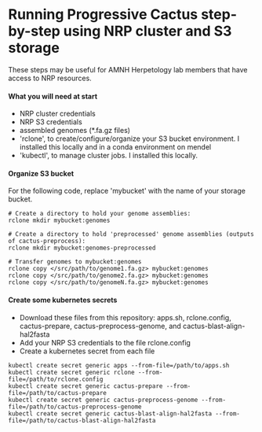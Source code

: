 # Running Progressive Cactus step-by-step using NRP cluster and S3 storage

These steps may be useful for AMNH Herpetology lab members that have access to NRP resources.

#### What you will need at start
- NRP cluster credentials
- NRP S3 credentials
- assembled genomes (*.fa.gz files)
- 'rclone', to create/configure/organize your S3 bucket environment. I installed this locally and in a conda environment on mendel
- 'kubectl', to manage cluster jobs. I installed this locally.

#### Organize S3 bucket
For the following code, replace 'mybucket' with the name of your storage bucket.

```
# Create a directory to hold your genome assemblies:
rclone mkdir mybucket:genomes

# Create a directory to hold 'preprocessed' genome assemblies (outputs of cactus-preprocess):
rclone mkdir mybucket:genomes-preprocessed

# Transfer genomes to mybucket:genomes
rclone copy </src/path/to/genome1.fa.gz> mybucket:genomes
rclone copy </src/path/to/genome2.fa.gz> mybucket:genomes
rclone copy </src/path/to/genomeN.fa.gz> mybucket:genomes
```

#### Create some kubernetes secrets
- Download these files from this repository: apps.sh, rclone.config, cactus-prepare, cactus-preprocess-genome, and cactus-blast-align-hal2fasta
- Add your NRP S3 credentials to the file rclone.config
- Create a kubernetes secret from each file
```
kubectl create secret generic apps --from-file=/path/to/apps.sh
kubectl create secret generic rclone --from-file=/path/to/rclone.config
kubectl create secret generic cactus-prepare --from-file=/path/to/cactus-prepare
kubectl create secret generic cactus-preprocess-genome --from-file=/path/to/cactus-preprocess-genome
kubectl create secret generic cactus-blast-align-hal2fasta --from-file=/path/to/cactus-blast-align-hal2fasta
```

#### 






